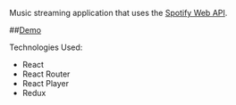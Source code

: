 Music streaming application that uses the [Spotify Web API](https://developer.spotify.com/web-api/).

##[Demo](https://ahmed-wagdi.github.io/spotify-copycat)

Technologies Used:
- React
- React Router
- React Player
- Redux